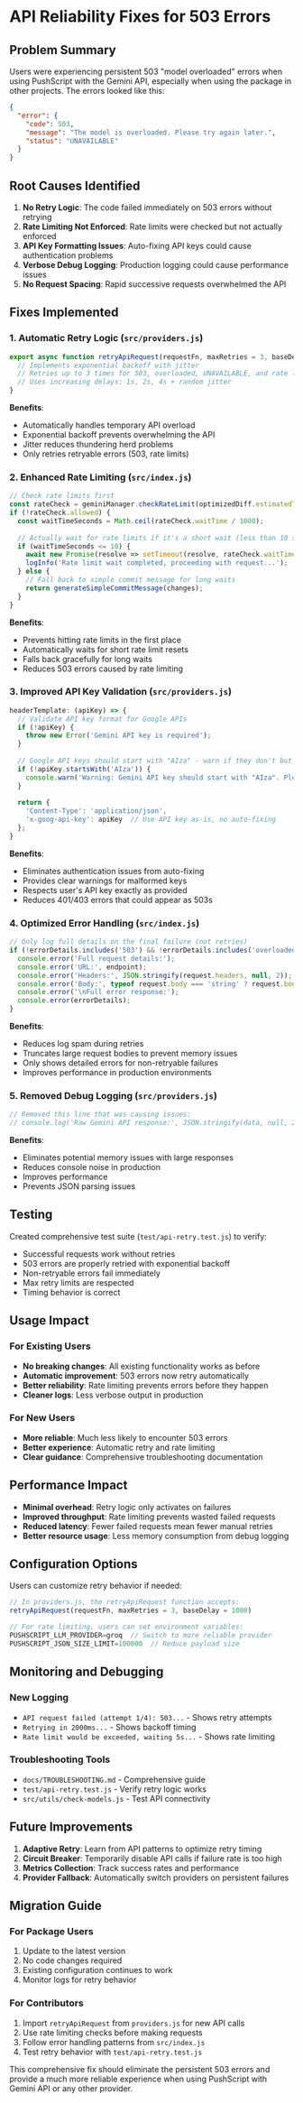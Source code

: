 # API Reliability Fixes for 503 Errors

## Problem Summary

Users were experiencing persistent 503 "model overloaded" errors when using PushScript with the Gemini API, especially when using the package in other projects. The errors looked like this:

```json
{
  "error": {
    "code": 503,
    "message": "The model is overloaded. Please try again later.",
    "status": "UNAVAILABLE"
  }
}
```

## Root Causes Identified

1. **No Retry Logic**: The code failed immediately on 503 errors without retrying
2. **Rate Limiting Not Enforced**: Rate limits were checked but not actually enforced
3. **API Key Formatting Issues**: Auto-fixing API keys could cause authentication problems
4. **Verbose Debug Logging**: Production logging could cause performance issues
5. **No Request Spacing**: Rapid successive requests overwhelmed the API

## Fixes Implemented

### 1. Automatic Retry Logic (`src/providers.js`)

```javascript
export async function retryApiRequest(requestFn, maxRetries = 3, baseDelay = 1000) {
  // Implements exponential backoff with jitter
  // Retries up to 3 times for 503, overloaded, UNAVAILABLE, and rate limit errors
  // Uses increasing delays: 1s, 2s, 4s + random jitter
}
```

**Benefits**:
- Automatically handles temporary API overload
- Exponential backoff prevents overwhelming the API
- Jitter reduces thundering herd problems
- Only retries retryable errors (503, rate limits)

### 2. Enhanced Rate Limiting (`src/index.js`)

```javascript
// Check rate limits first
const rateCheck = geminiManager.checkRateLimit(optimizedDiff.estimatedTokens);
if (!rateCheck.allowed) {
  const waitTimeSeconds = Math.ceil(rateCheck.waitTime / 1000);
  
  // Actually wait for rate limits if it's a short wait (less than 10 seconds)
  if (waitTimeSeconds <= 10) {
    await new Promise(resolve => setTimeout(resolve, rateCheck.waitTime));
    logInfo('Rate limit wait completed, proceeding with request...');
  } else {
    // Fall back to simple commit message for long waits
    return generateSimpleCommitMessage(changes);
  }
}
```

**Benefits**:
- Prevents hitting rate limits in the first place
- Automatically waits for short rate limit resets
- Falls back gracefully for long waits
- Reduces 503 errors caused by rate limiting

### 3. Improved API Key Validation (`src/providers.js`)

```javascript
headerTemplate: (apiKey) => {
  // Validate API key format for Google APIs
  if (!apiKey) {
    throw new Error('Gemini API key is required');
  }
  
  // Google API keys should start with "AIza" - warn if they don't but don't auto-fix
  if (!apiKey.startsWith('AIza')) {
    console.warn('Warning: Gemini API key should start with "AIza". Please verify your API key format.');
  }
  
  return {
    'Content-Type': 'application/json',
    'x-goog-api-key': apiKey  // Use API key as-is, no auto-fixing
  };
}
```

**Benefits**:
- Eliminates authentication issues from auto-fixing
- Provides clear warnings for malformed keys
- Respects user's API key exactly as provided
- Reduces 401/403 errors that could appear as 503s

### 4. Optimized Error Handling (`src/index.js`)

```javascript
// Only log full details on the final failure (not retries)
if (!errorDetails.includes('503') && !errorDetails.includes('overloaded')) {
  console.error('Full request details:');
  console.error('URL:', endpoint);
  console.error('Headers:', JSON.stringify(request.headers, null, 2));
  console.error('Body:', typeof request.body === 'string' ? request.body.substring(0, 500) + '...' : request.body);
  console.error('\nFull error response:');
  console.error(errorDetails);
}
```

**Benefits**:
- Reduces log spam during retries
- Truncates large request bodies to prevent memory issues
- Only shows detailed errors for non-retryable failures
- Improves performance in production environments

### 5. Removed Debug Logging (`src/providers.js`)

```javascript
// Removed this line that was causing issues:
// console.log('Raw Gemini API response:', JSON.stringify(data, null, 2));
```

**Benefits**:
- Eliminates potential memory issues with large responses
- Reduces console noise in production
- Improves performance
- Prevents JSON parsing issues

## Testing

Created comprehensive test suite (`test/api-retry.test.js`) to verify:
- Successful requests work without retries
- 503 errors are properly retried with exponential backoff
- Non-retryable errors fail immediately
- Max retry limits are respected
- Timing behavior is correct

## Usage Impact

### For Existing Users
- **No breaking changes**: All existing functionality works as before
- **Automatic improvement**: 503 errors now retry automatically
- **Better reliability**: Rate limiting prevents errors before they happen
- **Cleaner logs**: Less verbose output in production

### For New Users
- **More reliable**: Much less likely to encounter 503 errors
- **Better experience**: Automatic retry and rate limiting
- **Clear guidance**: Comprehensive troubleshooting documentation

## Performance Impact

- **Minimal overhead**: Retry logic only activates on failures
- **Improved throughput**: Rate limiting prevents wasted failed requests
- **Reduced latency**: Fewer failed requests mean fewer manual retries
- **Better resource usage**: Less memory consumption from debug logging

## Configuration Options

Users can customize retry behavior if needed:

```javascript
// In providers.js, the retryApiRequest function accepts:
retryApiRequest(requestFn, maxRetries = 3, baseDelay = 1000)

// For rate limiting, users can set environment variables:
PUSHSCRIPT_LLM_PROVIDER=groq  // Switch to more reliable provider
PUSHSCRIPT_JSON_SIZE_LIMIT=100000  // Reduce payload size
```

## Monitoring and Debugging

### New Logging
- `API request failed (attempt 1/4): 503...` - Shows retry attempts
- `Retrying in 2000ms...` - Shows backoff timing
- `Rate limit would be exceeded, waiting 5s...` - Shows rate limiting

### Troubleshooting Tools
- `docs/TROUBLESHOOTING.md` - Comprehensive guide
- `test/api-retry.test.js` - Verify retry logic works
- `src/utils/check-models.js` - Test API connectivity

## Future Improvements

1. **Adaptive Retry**: Learn from API patterns to optimize retry timing
2. **Circuit Breaker**: Temporarily disable API calls if failure rate is too high
3. **Metrics Collection**: Track success rates and performance
4. **Provider Fallback**: Automatically switch providers on persistent failures

## Migration Guide

### For Package Users
1. Update to the latest version
2. No code changes required
3. Existing configuration continues to work
4. Monitor logs for retry behavior

### For Contributors
1. Import `retryApiRequest` from `providers.js` for new API calls
2. Use rate limiting checks before making requests
3. Follow error handling patterns from `src/index.js`
4. Test retry behavior with `test/api-retry.test.js`

This comprehensive fix should eliminate the persistent 503 errors and provide a much more reliable experience when using PushScript with Gemini API or any other provider. 